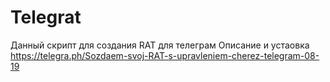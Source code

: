 # Telegrat
Данный скрипт для создания RAT для телеграм
Описание и устаовка https://telegra.ph/Sozdaem-svoj-RAT-s-upravleniem-cherez-telegram-08-19
